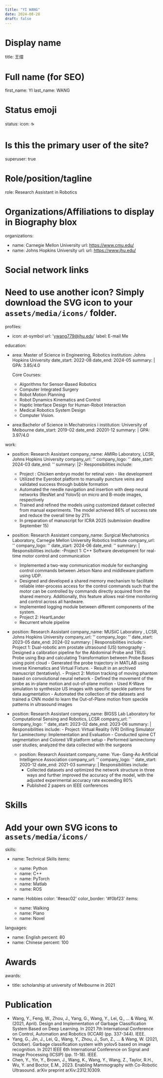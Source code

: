 ```yaml
---
title: "YI WANG"
date: 2024-08-28
draft: false
---
```


# Display name
title: 王熠

# Full name (for SEO)
first_name: YI
last_name: WANG

# Status emoji
status:
  icon: ☕️

# Is this the primary user of the site?
superuser: true

# Role/position/tagline
role: Research Assistant in Robotics

# Organizations/Affiliations to display in Biography blox
organizations:
  - name: Carnegie Mellon University 
    url:  https://www.cmu.edu/
  - name: Johns Hopkins University 
    url:  url: https://www.jhu.edu/
    
# Social network links
# Need to use another icon? Simply download the SVG icon to your `assets/media/icons/` folder.
profiles:
  - icon: at-symbol
    url: 'ywang779@jhu.edu'
    label: E-mail Me


education:
  - area: Master of Science in Engineering, Robotics 
    institution: Johns Hopkins University
    date_start: 2022-08
    date_end: 2024-05
    summary: |
      GPA: 3.85/4.0
    
      Core Courses:
      - Algorithms for Sensor-Based Robotics
      - Computer Integrated Surgery
      - Robot Motion Planning
      - Robot Dynamics Kinematics and Control
      - Haptic Interface Design for Human-Robot Interaction
      - Medical Robotics System Design
      - Computer Vision. 

  - area:Bachelor of Science in Mechatronics i
    institution:  University of Melbourne
    date_start: 2019-02
    date_end: 20201-12
    summary: |
      GPA: 3.97/4.0

work:
  - position: Research Assistant
    company_name:  AMIRo Laboratory, LCSR, Johns Hopkins University 
    company_url: ''
    company_logo: ''
    date_start: 2024-03
    date_end: ''
    summary: |2-
      Responsibilities include:
      - Project : Chicken embryo model for retinal vein - like development
      - Utilized the Eyerobot platform to manually puncture veins and validated success through bubble formation
      - Automated the needle navigation and insertion with deep neural networks (ResNet and Yolov5) on micro 
      and B-mode images, respectively
      - Trained and refined the models using customized dataset collected from manual experiments. The model 
      achieved 86% of success rate and reduce the overall time by 21%
      - In preparation of manuscript for ICRA 2025 (submission deadline September 15)

        
  - position: Research Assistant
    company_name: Surgical Mechatronics Laboratory, Carnegie Mellon University Robotics Institute 
    company_url: ''
    company_logo: ''
    date_start: 2024-06
    date_end: ''
    summary: |
      Responsibilities include:
      -Project 1: C++ Software development for real-time motor control and communication
      - Implemented a two-way communication module for exchanging control commands between Jetson Nano 
      and middleware platform using UDP.
      - Designed and developed a shared memory mechanism to facilitate reliable inter-process access for the 
      control commands such that the motor can be controlled by commands directly acquired from the shared 
      memory. Additionally, this feature allows real-time monitoring and control across all hardware.
      - Implemented logging module between different components of the system.
      - Project 2: HeartLander
      - Recurrent whole pipeline

        
- position: Research Assistant
    company_name: MUSiiC Laboratory , LCSR, Johns Hopkins University
    company_url: ''
    company_logo: ''
    date_start: 2023-05
    date_end: 2024-02
    summary: |
      Responsibilities include:
      - Project 1: Dual-robotic arm prostate ultrasound (US) tomography
      - Designed a calibration pipeline for the Abdominal Probe and TRUS Probe using Bxp and calculating 
      Transformation between Probe Bases using point cloud
      - Generated the probe trajectory in MATLAB using Inverse Kinematics and Virtual Fixture.
      - Result in an archived manuscript (tentatively).
      - Project 2: Motion tracking of moving phantom based on convolutional neural network
      - Defined the movement of the probe as in-plane motion and out-of-plane motion
      - Used K-Wave simulation to synthesize US images with specific speckle patterns for data augmentation
      - Automated the collection of the datasets and trained a CNN model to learn the Out-of-Plane motion from 
      speckle patterns in ultrasound images


- position: Research Assistant
    company_name: BIGSS Lab Laboratory for Computational Sensing and Robotics, LCSR
    company_url: ''
    company_logo: ''
    date_start: 2023-02
    date_end: 2023-06
    summary: |
      Responsibilities include:
      - Project: Virtual Reality (VR) Drilling Simulator for Laminectomy: Implementation and Evaluation
      - Conducted spine CT segmentation and Colored VR platform setup
      - Performed laminectomy user studies; analyzed the data collected with the surgeons


  - position: Research Assistant
    company_name: Yue- Gang-Ao Artificial Intelligence Association 
    company_url: ''
    company_logo: ''
    date_start: 2020-12
    date_end: 2021-03
    summary: |
      Responsibilities include:
      - Collected datasets and optimized the network structure in three ways and further improved the accuracy of 
the model, with the adjusted experimental accuracy rate exceeding 80%
      - Published 2 papers on IEEE conferences

        
# Skills
# Add your own SVG icons to `assets/media/icons/`
skills:
  - name: Technical Skills
    items:
      - name: Python
      - name: C++
      - name: PyTorch
      - name: Matlab
      - name: ROS
        
  - name: Hobbies
    color: '#eeac02'
    color_border: '#f0bf23'
    items:
      - name: Walking
      - name: Piano
      - name: Novel


languages:
  - name: English
    percent: 80
  - name: Chinese
    percent: 100

# Awards
awards:
  - title:  scholarship at university of Melbourne in 2021


# Publication

- Wang, Y., Feng, W., Zhou, J., Yang, G., Wang, Y., Lei, Q., ... & Wang, W. (2021, April). Design and 
Implementation of Garbage Classification System Based on Deep Learning. In 2021 7th International 
Conference on Control, Automation and Robotics (ICCAR) (pp. 337-344). IEEE.
- Yang, G., Jin, J., Lei, Q., Wang, Y., Zhou, J., Sun, Z., ... & Wang, W. (2021, October). Garbage classification 
system with yolov5 based on image recognition. In 2021 IEEE 6th International Conference on Signal and 
Image Processing (ICSIP) (pp. 11-18). IEEE. 
- Chen, Y., Yin, Y., Brown, J., Wang, K., Wang, Y., Wang, Z., Taylor, R.H., Wu, Y. and Boctor, E.M., 2023. 
Enabling Mammography with Co-Robotic Ultrasound. arXiv preprint arXiv:2312.10309.

